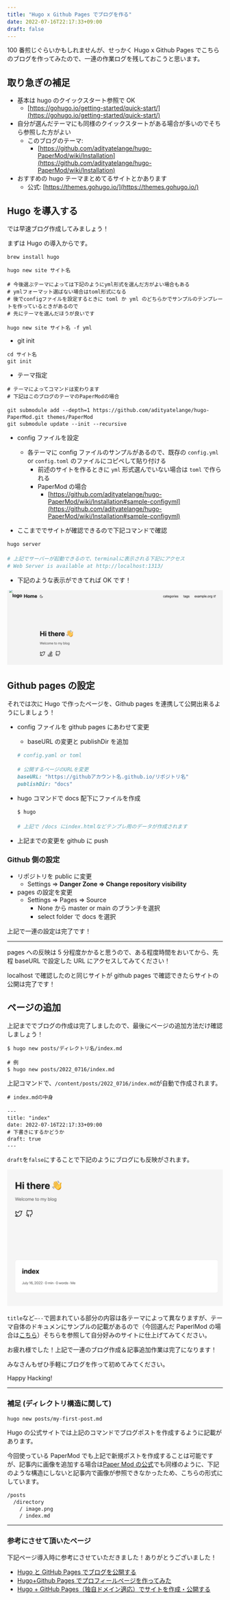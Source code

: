 ```yaml
---
title: "Hugo x Github Pages でブログを作る"
date: 2022-07-16T22:17:33+09:00
draft: false
---
```


100 番煎じぐらいかもしれませんが、せっかく Hugo x Github Pages でこちらのブログを作ってみたので、一連の作業ログを残しておこうと思います。

## 取り急ぎの補足

- 基本は hugo のクイックスタート参照で OK
  - [https://gohugo.io/getting-started/quick-start/](https://gohugo.io/getting-started/quick-start/)
- 自分が選んだテーマにも同様のクイックスタートがある場合が多いのでそちら参照した方がよい
  - このブログのテーマ:
    - [https://github.com/adityatelange/hugo-PaperMod/wiki/Installation](https://github.com/adityatelange/hugo-PaperMod/wiki/Installation)
- おすすめの hugo テーマまとめてるサイトとかあります
  - 公式: [https://themes.gohugo.io/](https://themes.gohugo.io/)

## Hugo を導入する

では早速ブログ作成してみましょう！

まずは Hugo の導入からです。

```
brew install hugo
```

```
hugo new site サイト名

# 今後選ぶテーマによっては下記のようにyml形式を選んだ方がよい場合もある
# ymlフォーマット選ばない場合はtoml形式になる
# 後でconfigファイルを設定するときに toml か yml のどちらかでサンプルのテンプレートを作っているときがあるので
# 先にテーマを選んだほうが良いです

hugo new site サイト名 -f yml

```

- git init

```
cd サイト名
git init
```

- テーマ指定

```
# テーマによってコマンドは変わります
# 下記はこのブログのテーマのPaperModの場合

git submodule add --depth=1 https://github.com/adityatelange/hugo-PaperMod.git themes/PaperMod
git submodule update --init --recursive
```

- config ファイルを設定

  - 各テーマに config ファイルのサンプルがあるので、既存の `config.yml` or `config.toml` のファイルにコピペして貼り付ける
    - 前述のサイトを作るときに `yml` 形式選んでいない場合は `toml` で作られる
    - PaperMod の場合
      - [https://github.com/adityatelange/hugo-PaperMod/wiki/Installation#sample-configyml](https://github.com/adityatelange/hugo-PaperMod/wiki/Installation#sample-configyml)

- ここまででサイトが確認できるので下記コマンドで確認

```ruby
hugo server

# 上記でサーバーが起動できるので、terminalに表示される下記にアクセス
# Web Server is available at http://localhost:1313/
```

- 下記のような表示ができてれば OK です！

![1](1.png)

## Github pages の設定

それでは次に Hugo で作ったページを、Github pages を連携して公開出来るようにしましょう！

- config ファイルを github pages にあわせて変更

  - baseURL の変更と publishDir を追加

  ```ruby
  # config.yaml or toml

  # 公開するページのURLを変更
  baseURL: "https://githubアカウント名.github.io/リポジトリ名"
  publishDir: "docs"
  ```

- hugo コマンドで docs 配下にファイルを作成

  ```ruby
  $ hugo

  # 上記で /docs にindex.htmlなどテンプレ用のデータが作成されます
  ```

- 上記までの変更を github に push

### Github 側の設定

- リポジトリを public に変更
  - Settings ⇒ **Danger Zone ⇒ Change repository visibility**
- pages の設定を変更
  - Settings ⇒ Pages ⇒ Source
    - None から master or main のブランチを選択
    - select folder で docs を選択

上記で一連の設定は完了です！

---

pages への反映は 5 分程度かかると思うので、ある程度時間をおいてから、先程 baseURL で設定した URL にアクセスしてみてください！

localhost で確認したのと同じサイトが github pages で確認できたらサイトの公開は完了です！

## ページの追加

上記まででブログの作成は完了しましたので、最後にページの追加方法だけ確認しましょう！

```
$ hugo new posts/ディレクトリ名/index.md

# 例
$ hugo new posts/2022_0716/index.md

```

上記コマンドで、`/content/posts/2022_0716/index.md`が自動で作成されます。

```
# index.mdの中身

---
title: "index"
date: 2022-07-16T22:17:33+09:00
# 下書きにするかどうか
draft: true
---
```

`draft`を`false`にすることで下記のようにブログにも反映がされます。

![2](2.png)

`title`など`—--`で囲まれている部分の内容は各テーマによって異なりますが、テーマ自体のドキュメンにサンプルの記載があるので（今回選んだ PaperlMod の場合は[こちら](https://github.com/adityatelange/hugo-PaperMod/wiki/Installation#sample-pagemd)）そちらを参照して自分好みのサイトに仕上げてみてください。

お疲れ様でした！上記で一連のブログ作成＆記事追加作業は完了になります！

みなさんもぜひ手軽にブログを作って初めてみてください。

Happy Hacking!

---

### 補足 (ディレクトリ構造に関して)

```
hugo new posts/my-first-post.md
```

Hugo の公式サイトでは上記のコマンドでブログポストを作成するように記載があります。

今回使っている PaperMod でも上記で新規ポストを作成することは可能ですが、記事内に画像を追加する場合は[Paper Mod の公式](https://github.com/adityatelange/hugo-PaperMod/tree/exampleSite/content/posts/papermod/papermod-features)でも同様のように、下記のような構造にしないと記事内で画像が参照できなかったため、こちらの形式にしています。

```
/posts
  /directory
    / image.png
    / index.md
```

---

### 参考にさせて頂いたページ

下記ページ導入時に参考にさせていただきました！ありがとうございました！

- [Hugo と GitHub Pages でブログを公開する](https://open-groove.net/other-tools/hugo-github-pages-blog/)
- [Hugo+Github Pages でプロフィールページを作ってみた](https://zenn.dev/okaponta/articles/c302f58507febc)
- [Hugo + GitHub Pages（独自ドメイン適応）でサイトを作成・公開する](https://qiita.com/ysdyt/items/a581277dd1312a0e83c3)
